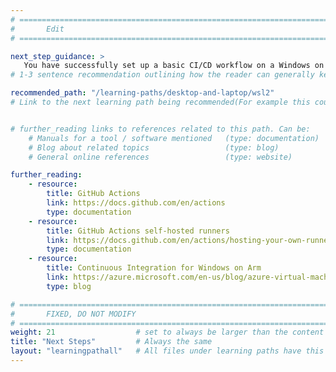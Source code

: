 ```yaml
---
# ================================================================================
#       Edit
# ================================================================================

next_step_guidance: >
   You have successfully set up a basic CI/CD workflow on a Windows on Arm virtual machine. You might be interested in how to setup and use the Windows Subsystem for Linux (WSL) on Arm computers.
# 1-3 sentence recommendation outlining how the reader can generally keep learning about these topics, and a specific explanation of why the next step is being recommended.

recommended_path: "/learning-paths/desktop-and-laptop/wsl2"
# Link to the next learning path being recommended(For example this could be /learning-paths/server-and-cloud/mongodb).


# further_reading links to references related to this path. Can be:
    # Manuals for a tool / software mentioned   (type: documentation)
    # Blog about related topics                 (type: blog)
    # General online references                 (type: website) 

further_reading:
    - resource:
        title: GitHub Actions
        link: https://docs.github.com/en/actions
        type: documentation
    - resource:
        title: GitHub Actions self-hosted runners
        link: https://docs.github.com/en/actions/hosting-your-own-runners/about-self-hosted-runners
        type: documentation
    - resource:
        title: Continuous Integration for Windows on Arm
        link: https://azure.microsoft.com/en-us/blog/azure-virtual-machines-with-ampere-altra-arm-based-processors-generally-available/
        type: blog

# ================================================================================
#       FIXED, DO NOT MODIFY
# ================================================================================
weight: 21                  # set to always be larger than the content in this path, and one more than 'review'
title: "Next Steps"         # Always the same
layout: "learningpathall"   # All files under learning paths have this same wrapper
---
```

